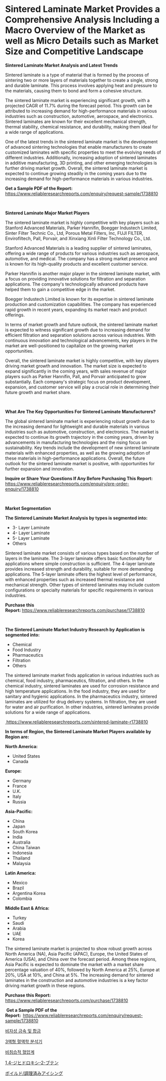 <p><h1>Sintered Laminate Market Provides a Comprehensive Analysis Including a Macro Overview of the Market as well as Micro Details such as Market Size and Competitive Landscape</h1></p><p><strong>Sintered Laminate Market Analysis and Latest Trends</strong></p>
<p><p>Sintered laminate is a type of material that is formed by the process of sintering two or more layers of materials together to create a single, strong and durable laminate. This process involves applying heat and pressure to the materials, causing them to bond and form a cohesive structure.</p><p>The sintered laminate market is experiencing significant growth, with a projected CAGR of 11.7% during the forecast period. This growth can be attributed to increasing demand for high-performance materials in various industries such as construction, automotive, aerospace, and electronics. Sintered laminates are known for their excellent mechanical strength, thermal stability, chemical resistance, and durability, making them ideal for a wide range of applications.</p><p>One of the latest trends in the sintered laminate market is the development of advanced sintering technologies that enable manufacturers to create customized laminates with specific properties to meet the evolving needs of different industries. Additionally, increasing adoption of sintered laminates in additive manufacturing, 3D printing, and other emerging technologies is further driving market growth. Overall, the sintered laminate market is expected to continue growing steadily in the coming years due to the increasing demand for high-performance materials in various industries.</p></p>
<p><strong>Get a Sample PDF of the Report:&nbsp;</strong> <a href="https://www.reliableresearchreports.com/enquiry/request-sample/1738810">https://www.reliableresearchreports.com/enquiry/request-sample/1738810</a></p>
<p>&nbsp;</p>
<p><strong>Sintered Laminate Major Market Players</strong></p>
<p><p>The sintered laminate market is highly competitive with key players such as Stanford Advanced Materials, Parker Hannifin, Boegger Industech Limited, Sinter Filter Technic Co., Ltd, Porous Metal Filters, Inc, FUJI FILTER, Envirofiltech, Pall, Porvair, and Xinxiang Xinli Filter Technology Co., Ltd.</p><p>Stanford Advanced Materials is a leading supplier of sintered laminates, offering a wide range of products for various industries such as aerospace, automotive, and medical. The company has a strong market presence and is known for its high-quality products and excellent customer service.</p><p>Parker Hannifin is another major player in the sintered laminate market, with a focus on providing innovative solutions for filtration and separation applications. The company's technologically advanced products have helped them to gain a competitive edge in the market.</p><p>Boegger Industech Limited is known for its expertise in sintered laminate production and customization capabilities. The company has experienced rapid growth in recent years, expanding its market reach and product offerings.</p><p>In terms of market growth and future outlook, the sintered laminate market is expected to witness significant growth due to increasing demand for efficient filtration and separation solutions across various industries. With continuous innovation and technological advancements, key players in the market are well-positioned to capitalize on the growing market opportunities.</p><p>Overall, the sintered laminate market is highly competitive, with key players driving market growth and innovation. The market size is expected to expand significantly in the coming years, with sales revenue of major players such as Parker Hannifin, Pall, and Porvair anticipated to grow substantially. Each company's strategic focus on product development, expansion, and customer service will play a crucial role in determining their future growth and market share.</p></p>
<p>&nbsp;</p>
<p><strong>What Are The Key Opportunities For Sintered Laminate Manufacturers?</strong></p>
<p><p>The global sintered laminate market is experiencing robust growth due to the increasing demand for lightweight and durable materials in various industries such as automotive, construction, and electronics. The market is expected to continue its growth trajectory in the coming years, driven by advancements in manufacturing technologies and the rising focus on sustainability. Key trends include the development of new sintered laminate materials with enhanced properties, as well as the growing adoption of these materials in high-performance applications. Overall, the future outlook for the sintered laminate market is positive, with opportunities for further expansion and innovation.</p></p>
<p><strong>Inquire or Share Your Questions If Any Before Purchasing This Report:</strong> <a href="https://www.reliableresearchreports.com/enquiry/pre-order-enquiry/1738810">https://www.reliableresearchreports.com/enquiry/pre-order-enquiry/1738810</a></p>
<p>&nbsp;</p>
<p><strong>Market Segmentation</strong></p>
<p><strong>The Sintered Laminate Market Analysis by types is segmented into:</strong></p>
<p><ul><li>3- Layer Laminate</li><li>4- Layer Laminate</li><li>5- Layer Laminate</li><li>Others</li></ul></p>
<p><p>Sintered laminate market consists of various types based on the number of layers in the laminate. The 3-layer laminate offers basic functionality for applications where simple construction is sufficient. The 4-layer laminate provides increased strength and durability, suitable for more demanding applications. The 5-layer laminate offers the highest level of performance, with enhanced properties such as increased thermal resistance and mechanical strength. Other types of sintered laminates may include custom configurations or specialty materials for specific requirements in various industries.</p></p>
<p><strong>Purchase this Report:&nbsp;</strong><a href="https://www.reliableresearchreports.com/purchase/1738810">https://www.reliableresearchreports.com/purchase/1738810</a></p>
<p>&nbsp;</p>
<p><strong>The Sintered Laminate Market Industry Research by Application is segmented into:</strong></p>
<p><ul><li>Chemical</li><li>Food Industry</li><li>Pharmaceutics</li><li>Filtration</li><li>Others</li></ul></p>
<p><p>The sintered laminate market finds application in various industries such as chemical, food industry, pharmaceutics, filtration, and others. In the chemical industry, sintered laminates are used for corrosion resistance and high temperature applications. In the food industry, they are used for sanitary and hygienic applications. In the pharmaceutics industry, sintered laminates are utilized for drug delivery systems. In filtration, they are used for water and air purification. In other industries, sintered laminates provide solutions for a wide range of applications.</p></p>
<p><a href="https://www.reliableresearchreports.com/sintered-laminate-r1738810">&nbsp;https://www.reliableresearchreports.com/sintered-laminate-r1738810</a></p>
<p><strong>In terms of Region, the Sintered Laminate Market Players available by Region are:</strong></p>
<p>
    <p> <strong> North America: </strong>
        <ul>
            <li>United States</li>
            <li>Canada</li>
        </ul>
        </p> 
    <p> <strong> Europe: </strong>
        <ul>
            <li>Germany</li>
            <li>France</li>
            <li>U.K.</li>
            <li>Italy</li>
            <li>Russia</li>
        </ul>
        </p> 
    <p> <strong> Asia-Pacific: </strong>
        <ul>
            <li>China</li>
            <li>Japan</li>
            <li>South Korea</li>
            <li>India</li>
            <li>Australia</li>
            <li>China Taiwan</li>
            <li>Indonesia</li>
            <li>Thailand</li>
            <li>Malaysia</li>
        </ul>
        </p> 
    <p> <strong> Latin America: </strong>
        <ul>
            <li>Mexico</li>
            <li>Brazil</li>
            <li>Argentina Korea</li>
            <li>Colombia</li>
        </ul>
        </p> 
    <p> <strong> Middle East & Africa: </strong>
        <ul>
            <li>Turkey</li>
            <li>Saudi</li>
            <li>Arabia</li>
            <li>UAE</li>
            <li>Korea</li>
        </ul>
    </p>
    </p>
<p><p>The sintered laminate market is projected to show robust growth across North America (NA), Asia Pacific (APAC), Europe, the United States of America (USA), and China over the forecast period. Among these regions, Asia Pacific is expected to dominate the market with a market share percentage valuation of 40%, followed by North America at 25%, Europe at 20%, USA at 10%, and China at 5%. The increasing demand for sintered laminates in the construction and automotive industries is a key factor driving market growth in these regions.</p></p>
<p><strong>Purchase this Report: </strong><a href="https://www.reliableresearchreports.com/purchase/1738810">https://www.reliableresearchreports.com/purchase/1738810</a></p>
<p>&nbsp;<strong>Get a Sample PDF of the Report:&nbsp;&nbsp;</strong><a href="https://www.reliableresearchreports.com/enquiry/request-sample/1738810">https://www.reliableresearchreports.com/enquiry/request-sample/1738810</a></p>
<p><strong></strong></p>
<p><p><a href="https://medium.com/@tom.hiffer/%EB%B9%84%EC%9E%90%EC%84%B1-%EA%B8%88%EC%86%8D-%EB%B0%8F-%ED%95%A9%EA%B8%88-%EC%8B%9C%EC%9E%A5%EC%97%90%EC%84%9C%EB%8A%94-2024%EB%85%84%EB%B6%80%ED%84%B0-2031%EB%85%84%EA%B9%8C%EC%A7%80%EC%9D%98-%EB%AF%B8%EB%9E%98-%EC%A0%84%EB%A7%9D-%EB%B0%8F-%EC%8B%A0%ED%9D%A5-%ED%8A%B8%EB%A0%8C%EB%93%9C%EA%B0%80-%EB%82%98%ED%83%80%EB%82%A9%EB%8B%88%EB%8B%A4-f5cf9fd68083">비자성 금속 및 합금</a></p><p><a href="https://github.com/chupp85/Market-Research-Report-List-1/blob/main/9301867139917.md">3액형 혈액학 분석기</a></p><p><a href="https://medium.com/@tom.hiffer/%EB%B9%84%EC%B9%A8%EC%8A%B5-%EC%B8%A1%ED%98%88%EC%95%95%EA%B3%84-%EC%8B%9C%EC%9E%A5-%EA%B7%9C%EB%AA%A8%EB%8A%94-%EC%97%B0%ED%8F%89%EA%B7%A0-%EC%84%B1%EC%9E%A5%EB%A5%A0-10-%EB%A1%9C-%EC%84%B1%EC%9E%A5%ED%95%98%EA%B3%A0-%EC%9E%88%EC%9C%BC%EB%A9%B0-%EC%9D%B4-%EB%B3%B4%EA%B3%A0%EC%84%9C%EB%8A%94-%EC%9C%A0%ED%98%95-%EC%9D%91%EC%9A%A9-%EC%84%B1%EC%9E%A5-%EB%B0%8F-2024%EB%85%84%EB%B6%80%ED%84%B0-2031%EB%85%84%EA%B9%8C%EC%A7%80%EC%9D%98-%EC%98%88%EC%B8%A1-%EB%B6%84%EC%84%9D%EC%9D%84-%EB%8B%A4%EB%A3%B9%EB%8B%88%EB%8B%A4-71d018e6d479">비침습적 혈압계</a></p><p><a href="https://github.com/Fatimaklein1/Market-Research-Report-List-1/blob/main/1365913134646.md">1,4-ジヒドロキシ-2-ブテン</a></p><p><a href="https://github.com/LenoraKris2023/Market-Research-Report-List-1/blob/main/3353415134647.md">ボイルド/調理済みアイシング</a></p></p>